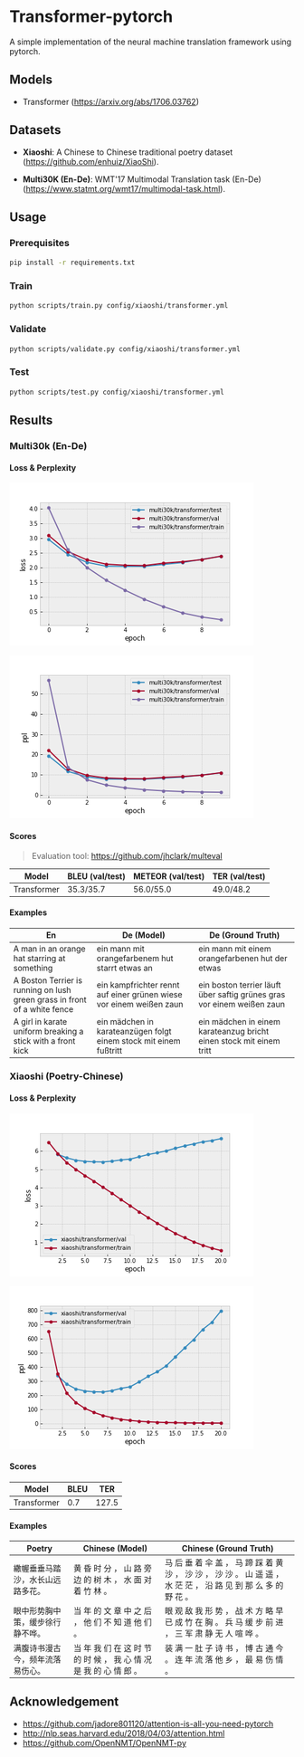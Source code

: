 # Transformer-pytorch

A simple implementation of the neural machine translation framework using pytorch.

## Models

- Transformer (https://arxiv.org/abs/1706.03762)

## Datasets

- **Xiaoshi**: A Chinese to Chinese traditional poetry dataset (https://github.com/enhuiz/XiaoShi).

- **Multi30K (En-De)**: WMT'17 Multimodal Translation task (En-De) (https://www.statmt.org/wmt17/multimodal-task.html).

## Usage

### Prerequisites

```bash
pip install -r requirements.txt
```

### Train

```bash
python scripts/train.py config/xiaoshi/transformer.yml
```

### Validate

```bash
python scripts/validate.py config/xiaoshi/transformer.yml
```

### Test

```bash
python scripts/test.py config/xiaoshi/transformer.yml
```

## Results

### Multi30k (En-De)

#### Loss & Perplexity

![](fig/multi30k-loss.png)

![](fig/multi30k-ppl.png)

#### Scores

> Evaluation tool: https://github.com/jhclark/multeval

| Model       | BLEU (val/test) | METEOR (val/test) | TER (val/test) |
| ----------- | --------------- | ----------------- | -------------- |
| Transformer | 35.3/35.7       | 56.0/55.0         | 49.0/48.2      |

#### Examples

| En                                                                        | De (Model)                                                          | De (Ground Truth)                                                      |
| ------------------------------------------------------------------------- | ------------------------------------------------------------------- | ---------------------------------------------------------------------- |
| A man in an orange hat starring at something                              | ein mann mit orangefarbenem hut starrt etwas an                     | ein mann mit einem orangefarbenen hut der etwas <unk>                  |
| A Boston Terrier is running on lush green grass in front of a white fence | ein kampfrichter rennt auf einer grünen wiese vor einem weißen zaun | ein boston terrier läuft über saftig grünes gras vor einem weißen zaun |
| A girl in karate uniform breaking a stick with a front kick               | ein mädchen in karateanzügen folgt einem stock mit einem fußtritt   | ein mädchen in einem karateanzug bricht einen stock mit einem tritt    |

### Xiaoshi (Poetry-Chinese)

#### Loss & Perplexity

![](fig/xiaoshi-loss.png)

![](fig/xiaoshi-ppl.png)

#### Scores

| Model       | BLEU | TER   |
| ----------- | ---- | ----- |
| Transformer | 0.7  | 127.5 |

#### Examples

| Poetry                           | Chinese (Model)                                                      | Chinese (Ground Truth)                                                                                               |
| -------------------------------- | -------------------------------------------------------------------- | -------------------------------------------------------------------------------------------------------------------- |
| 繖幄垂垂马踏沙，水长山远路多花。 | 黄 昏 时 分 ， 山 路 旁 边 的 树 木 ， 水 面 对 着 竹 林 。          | 马 后 垂 着 伞 盖 ， 马 蹄 踩 着 黄 沙 ， 沙 沙 ， 沙 沙 。 山 遥 遥 ， 水 茫 茫 ， 沿 路 见 到 那 么 多 的 野 花 。 |
| 眼中形势胸中策，缓步徐行静不哗。 | 当 年 的 文 章 中 之 后 ， 他 们 不 知 道 他 们 。                   | 眼 观 敌 我 形 势 ， 战 术 方 略 早 已 成 竹 在 胸 。 兵 马 缓 步 前 进 ， 三 军 肃 静 无 人 喧 哗 。                |
| 满腹诗书漫古今，频年流落易伤心。 | 当 年 我 们 在 这 时 节 的 时 候 ， 我 心 情 况 是 我 的 心 情 郎 。 | 装 满 一 肚 子 诗 书 ， 博 古 通 今 。 连 年 流 落 他 乡 ， 最 易 伤 情 。                                           |

## Acknowledgement

- https://github.com/jadore801120/attention-is-all-you-need-pytorch
- http://nlp.seas.harvard.edu/2018/04/03/attention.html
- https://github.com/OpenNMT/OpenNMT-py
